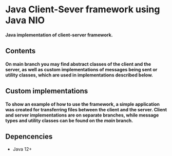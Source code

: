 # Java Client-Sever framework using Java NIO
#### Java implementation of client-server framework.

## Contents
#### On main branch you may find abstract classes of the client and the server, as well as custom implementations of messages being sent or utility classes, which are used in implementations described below.

## Custom implementations
#### To show an example of how to use the framework, a simple application was created for transferring files between the client and the server. Client and server implementations are on separate branches, while message types and utility classes can be found on the  *main* branch.

## Depencencies
- Java 12+
